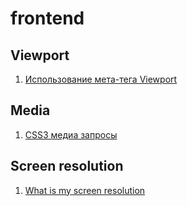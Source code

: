 # frontend

## Viewport
1. [Использование мета-тега Viewport](http://nubex.ru/blog/seryozha_siroezhkin/viewport/)

## Media 
1. [CSS3 медиа запросы](https://html5book.ru/css3-mediazaprosy/)

## Screen resolution
1. [What is my screen resolution](http://www.whatismyscreenresolution.com/)
